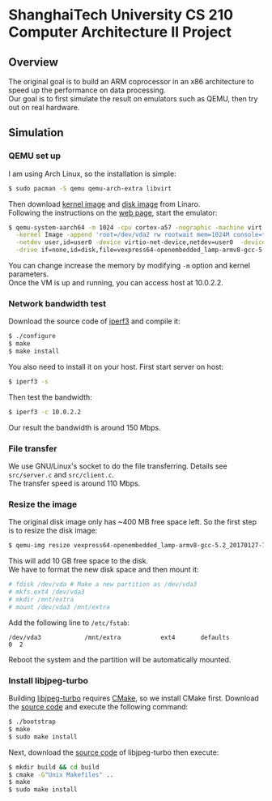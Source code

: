 # ShanghaiTech University CS 210 Computer Architecture II Project

## Overview
The original goal is to build an ARM coprocessor in an x86 architecture to speed up the performance on data processing.  
Our goal is to first simulate the result on emulators such as QEMU, then try out on real hardware.

## Simulation

### QEMU set up
I am using Arch Linux, so the installation is simple:
```bash
$ sudo pacman -S qemu qemu-arch-extra libvirt
```
Then download [kernel image](http://releases.linaro.org/openembedded/aarch64/17.01/Image) and [disk image](http://releases.linaro.org/openembedded/aarch64/17.01/vexpress64-openembedded_lamp-armv8-gcc-5.2_20170127-761.img.gz) from Linaro.  
Following the instructions on the [web page](http://releases.linaro.org/openembedded/aarch64/17.01/), start the emulator:
```bash
$ qemu-system-aarch64 -m 1024 -cpu cortex-a57 -nographic -machine virt \
  -kernel Image -append 'root=/dev/vda2 rw rootwait mem=1024M console=ttyAMA0,38400n8' \
  -netdev user,id=user0 -device virtio-net-device,netdev=user0  -device virtio-blk-device,drive=disk \
  -drive if=none,id=disk,file=vexpress64-openembedded_lamp-armv8-gcc-5.2_20170127-761.img
```
You can change increase the memory by modifying `-m` option and kernel parameters.  
Once the VM is up and running, you can access host at 10.0.2.2.

### Network bandwidth test

Download the source code of [iperf3](https://github.com/esnet/iperf/archive/3.6.tar.gz) and compile it:
```bash
$ ./configure
$ make
$ make install
```
You also need to install it on your host. First start server on host:
```bash
$ iperf3 -s
```
Then test the bandwidth:
```bash
$ iperf3 -c 10.0.2.2
```
Our result the bandwidth is around 150 Mbps.

### File transfer
We use GNU/Linux's socket to do the file transferring. Details see `src/server.c` and `src/client.c`.  
The transfer speed is around 110 Mbps.  

### Resize the image
The original disk image only has ~400 MB free space left. So the first step is to resize the disk image:
```bash
$ qemu-img resize vexpress64-openembedded_lamp-armv8-gcc-5.2_20170127-761.img +10G
```
This will add 10 GB free space to the disk.  
We have to format the new disk space and then mount it:
```bash
# fdisk /dev/vda # Make a new partition as /dev/vda3
# mkfs.ext4 /dev/vda3
# mkdir /mnt/extra
# mount /dev/vda3 /mnt/extra
```
Add the following line to `/etc/fstab`:
```
/dev/vda3            /mnt/extra           ext4       defaults              0  2
```
Reboot the system and the partition will be automatically mounted.

### Install libjpeg-turbo
Building [libjpeg-turbo](https://libjpeg-turbo.org/) requires [CMake](https://cmake.org/), so we install CMake first. Download the [source code](https://github.com/Kitware/CMake/releases/download/v3.14.3/cmake-3.14.3.tar.gz) and execute the following command:
```bash
$ ./bootstrap
$ make
$ sudo make install
```
Next, download the [source code](https://github.com/libjpeg-turbo/libjpeg-turbo/archive/2.0.2.tar.gz) of libjpeg-turbo then execute:
```bash
$ mkdir build && cd build
$ cmake -G"Unix Makefiles" ..
$ make
$ sudo make install
```
